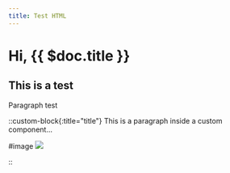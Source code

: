 ```yaml
---
title: Test HTML
---
```


# Hi, {{ $doc.title }}

## This is a test

Paragraph test

::custom-block{:title="title"}
This is a paragraph inside a custom component...

#image
<img src="https://www.gstatic.com/marketing-cms/assets/images/ads/1a/92/13f722c54a32b554aae12866e7bb/logo-google-fullcolor-284x93px.svg" loading="lazy" />

::
